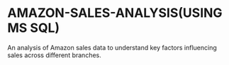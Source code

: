 # AMAZON-SALES-ANALYSIS(USING MS SQL)
An analysis of Amazon sales data to understand key factors influencing sales across different branches.

